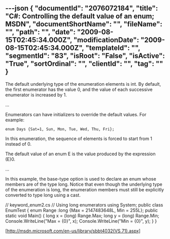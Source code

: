 ---json
{
  "documentId": "2076072184",
  "title": "C#: Controlling the default value of an enum; MSDN",
  "documentShortName": "",
  "fileName": "",
  "path": "",
  "date": "2009-08-15T02:45:34.000Z",
  "modificationDate": "2009-08-15T02:45:34.000Z",
  "templateId": "",
  "segmentId": "83",
  "isRoot": "False",
  "isActive": "True",
  "sortOrdinal": "",
  "clientId": "",
  "tag": ""
}
---

The default underlying type of the enumeration elements is int. By default, the first enumerator has the value 0, and the value of each successive enumerator is increased by 1.

…

Enumerators can have initializers to override the default values. For example:

    enum Days {Sat=1, Sun, Mon, Tue, Wed, Thu, Fri};

In this enumeration, the sequence of elements is forced to start from 1 instead of 0.

The default value of an enum E is the value produced by the expression (E)0.

…

In this example, the base-type option is used to declare an enum whose members are of the type long. Notice that even though the underlying type of the enumeration is long, the enumeration members must still be explicitly converted to type long using a cast.

// keyword_enum2.cs
// Using long enumerators
using System;
public class EnumTest 
{
    enum Range :long {Max = 2147483648L, Min = 255L};
    public static void Main() 
    {
       long x = (long) Range.Max;
       long y = (long) Range.Min;
       Console.WriteLine(&quot;Max = {0}&quot;, x);
       Console.WriteLine(&quot;Min = {0}&quot;, y);
    } 
}

[http://msdn.microsoft.com/en-us/library/sbbt4032(VS.71).aspx]

